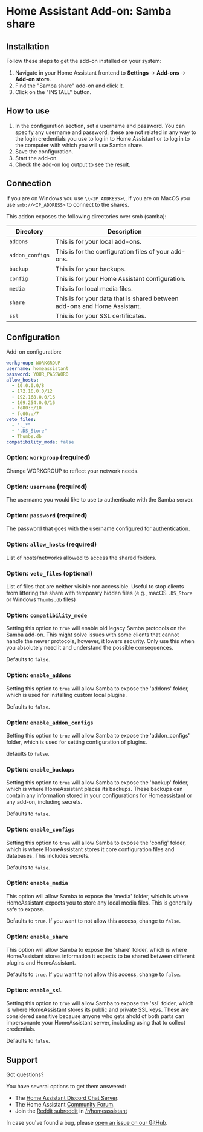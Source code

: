 # Home Assistant Add-on: Samba share

## Installation

Follow these steps to get the add-on installed on your system:

1. Navigate in your Home Assistant frontend to **Settings** -> **Add-ons** -> **Add-on store**.
2. Find the "Samba share" add-on and click it.
3. Click on the "INSTALL" button.

## How to use

1. In the configuration section, set a username and password.
   You can specify any username and password; these are not related in any way to the login credentials you use to log in to Home Assistant or to log in to the computer with which you will use Samba share.
2. Save the configuration.
3. Start the add-on.
4. Check the add-on log output to see the result.

## Connection

If you are on Windows you use `\\<IP_ADDRESS>\`, if you are on MacOS you use `smb://<IP_ADDRESS>` to connect to the shares.

This addon exposes the following directories over smb (samba):

Directory | Description
-- | --
`addons` | This is for your local add-ons.
`addon_configs` | This is for the configuration files of your add-ons.
`backup` | This is for your backups.
`config` | This is for your Home Assistant configuration.
`media` | This is for local media files.
`share` | This is for your data that is shared between add-ons and Home Assistant.
`ssl` | This is for your SSL certificates.

## Configuration

Add-on configuration:

```yaml
workgroup: WORKGROUP
username: homeassistant
password: YOUR_PASSWORD
allow_hosts:
  - 10.0.0.0/8
  - 172.16.0.0/12
  - 192.168.0.0/16
  - 169.254.0.0/16
  - fe80::/10
  - fc00::/7
veto_files:
  - "._*"
  - ".DS_Store"
  - Thumbs.db
compatibility_mode: false
```

### Option: `workgroup` (required)

Change WORKGROUP to reflect your network needs.

### Option: `username` (required)

The username you would like to use to authenticate with the Samba server.

### Option: `password` (required)

The password that goes with the username configured for authentication.

### Option: `allow_hosts` (required)

List of hosts/networks allowed to access the shared folders.

### Option: `veto_files` (optional)

List of files that are neither visible nor accessible. Useful to stop clients
from littering the share with temporary hidden files
(e.g., macOS `.DS_Store` or Windows `Thumbs.db` files)

### Option: `compatibility_mode`

Setting this option to `true` will enable old legacy Samba protocols
on the Samba add-on. This might solve issues with some clients that cannot
handle the newer protocols, however, it lowers security. Only use this
when you absolutely need it and understand the possible consequences.

Defaults to `false`.

### Option: `enable_addons`

Setting this option to `true` will allow Samba to expose the 'addons' folder,
which is used for installing custom local plugins.

Defaults to `false`.

### Option: `enable_addon_configs`

Setting this option to `true` will allow Samba to expose the 'addon_configs' folder,
which is used for setting configuration of plugins.

defaults to `false`.

### Option: `enable_backups`

Setting this option to `true` will allow Samba to expose the 'backup' folder,
which is where HomeAssistant places its backups.  These backups can contain any information
stored in your configurations for Homeassistant or any add-on, including secrets.

Defaults to `false`.

### Option: `enable_configs`

Setting this option to `true` will allow Samba to expose the 'config' folder,
which is where HomeAssistant stores it core configuration files and databases.  This
includes secrets.

Defaults to `false`.

### Option: `enable_media`

This option will allow Samba to expose the 'media' folder, which is where HomeAssistant
expects you to store any local media files.  This is generally safe to expose.

Defaults to `true`.  If you want to not allow this access, change to `false`.

### Option: `enable_share`

This option will allow Samba to expose the 'share' folder, which is where HomeAssistant
stores information it expects to be shared between different plugins and HomeAssistant.

Defaults to `true`.  If you want to not allow this access, change to `false`.

### Option: `enable_ssl`

Setting this option to `true` will allow Samba to expose the 'ssl' folder,
which is where HomeAssistant stores its public and private SSL keys.  These are considered
sensitive because anyone who gets ahold of both parts can impersonante your HomeAssistant server,
including using that to collect credentials.

Defaults to `false`.

## Support

Got questions?

You have several options to get them answered:

- The [Home Assistant Discord Chat Server][discord].
- The Home Assistant [Community Forum][forum].
- Join the [Reddit subreddit][reddit] in [/r/homeassistant][reddit]

In case you've found a bug, please [open an issue on our GitHub][issue].

[discord]: https://discord.gg/c5DvZ4e
[forum]: https://community.home-assistant.io
[issue]: https://github.com/home-assistant/addons/issues
[reddit]: https://reddit.com/r/homeassistant
[repository]: https://github.com/hassio-addons/repository

